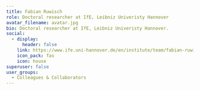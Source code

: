 ```yaml
---
title: Fabian Ruwisch
role: Doctoral researcher at IfE, Leibniz Univeristy Hannover
avatar_filename: avatar.jpg
bio: Doctoral researcher at IfE, Leibniz Univeristy Hannover.
social:
  - display:
      header: false
    link: https://www.ife.uni-hannover.de/en/institute/team/fabian-ruwisch/
    icon_pack: fas
    icon: house
superuser: false
user_groups:
  - Colleagues & Collaborators
---
```

